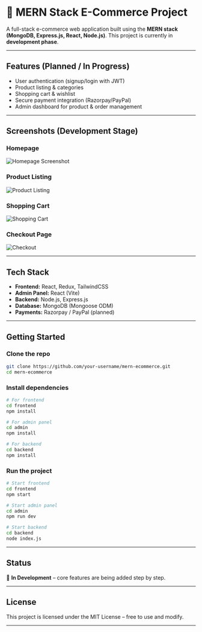 # 🛒 MERN Stack E-Commerce Project

A full-stack e-commerce web application built using the **MERN stack (MongoDB, Express.js, React, Node.js)**.
This project is currently in **development phase**.

---

## Features (Planned / In Progress)

* User authentication (signup/login with JWT)
* Product listing & categories
* Shopping cart & wishlist
* Secure payment integration (Razorpay/PayPal)
* Admin dashboard for product & order management

---

## Screenshots (Development Stage)

### Homepage

![Homepage Screenshot](./screenshots/homepage.png)

### Product Listing

![Product Listing](./screenshots/products.png)

### Shopping Cart

![Shopping Cart](./screenshots/cart.png)

### Checkout Page

![Checkout](./screenshots/checkout.png)

---

## Tech Stack

* **Frontend:** React, Redux, TailwindCSS
* **Admin Panel:** React (Vite)
* **Backend:** Node.js, Express.js
* **Database:** MongoDB (Mongoose ODM)
* **Payments:** Razorpay / PayPal (planned)

---

## Getting Started

### Clone the repo

```bash
git clone https://github.com/your-username/mern-ecommerce.git
cd mern-ecommerce
```

### Install dependencies

```bash
# For frontend
cd frontend
npm install

# For admin panel
cd admin
npm install

# For backend
cd backend
npm install
```

### Run the project

```bash
# Start frontend
cd frontend
npm start

# Start admin panel
cd admin
npm run dev

# Start backend
cd backend
node index.js
```

---

## Status

🔧 **In Development** – core features are being added step by step.

---

## License

This project is licensed under the MIT License – free to use and modify.

---
